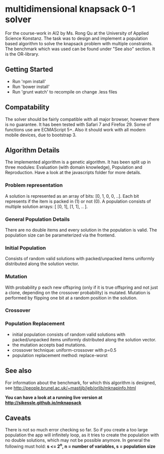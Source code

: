 # multidimensional knapsack 0-1 solver

For the course-work in AI2 by Ms. Rong Qu at the University of Applied Science Konstanz. The task was to design and implement a population
based algorithm to solve the knapsack problem with multiple constraints.
The benchmark which was used can be found under "See also" section. It
is the OR-library.

## Getting Started
- Run 'npm install'
- Run 'bower install'
- Run 'grunt watch' to recompile on change .less files

## Compatability
The solver should be fairly compatible with all major browser, however
there is no guarantee. It has been tested with Safari 7 and Firefox 29.
Some of functions use are ECMAScript 5+. Also it should work with all
modern mobile devices, due to bootstrap 3.

## Algorithm Details
The implemented algorithm is a genetic algorithm. It has been split
up in three modules: Evaluation (with domain knowledge), Population and
Reproduction. Have a look at the javascripts folder for more details.

### Problem representation
A solution is represented as an array of bits: [0, 1, 0, 0, ..]. Each
bit represents if the item is packed in (1) or not (0). A population
consists of multiple solution arrays: [ [0, 1], [1, 1], .. ].

### General Population Details
There are no double items and every solution in the population is
valid. The population size can be parameterized via the frontend.

### Initial Population
Consists of random valid solutions with packed/unpacked items uniformly
 distributed along the solution vector.

### Mutation
With probability p each new offspring (only if it is true offspring and
not just a clone, depending on the crossover probability) is mutated.
Mutation is performed by flipping one bit at a random position in the solution.

### Crossover

### Population Replacement
- initial population consists of random valid solutions with
packed/unpacked items uniformly distributed along the solution vector.
- the mutation accepts bad mutations.
- crossover technique: uniform-crossover with p=0.5
- population replacement method: replace-worst

## See also
For information about the benchmark, for which this algorithm is
designed, see
http://people.brunel.ac.uk/~mastjjb/jeb/orlib/mknapinfo.html

**You can have a look at a running live version at
http://sikessle.github.io/mknapsack**

## Caveats
There is not so much error checking so far. So if you create a too large
population the app will infinitely loop, as it tries to create the
population with no double solutions, which may not be possible anymore.
In general the following must hold: **s <= 2<sup>n</sup>,
n = number of variables, s = population size**
